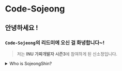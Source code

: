 # Code-Sojeong
## 안녕하세요 !
### `Code-Sojeong`의 리드미에 오신 걸 화녕합니다~!
> 저는 **INU 가짜개발자 시즌3**에 참여하게 된  신소정입니다.
<details>
<summary>Who is SojeongShin?</summary>
<div markdown="1">

저는 인천대학교 본교 2학년을 재학중이며  자바를 좋아하는 ***power 자신감쟁이*** 입니다
</div>
</details>
